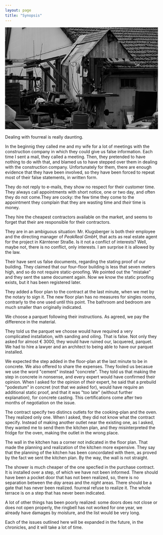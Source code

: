 ```yaml
---
layout: page
title: "Synopsis"
---
```


![fourreal](/assets/covers/ruin-2108239_640.jpg)

Dealing with fourreal is really daunting.

In the beginnig they called me and my wife for a lot of meetings with
the construction company in which they could give us false
information.  Each time I sent a mail, they called a meeting.  Then,
they pretended to have nothing to do with that, and blamed us to have
stepped over them in dealing with the construction company.
Unfortunately for them, there are enough evidence that they have been
involved, so they have been forced to repeat most of their false
statements, in written form.

They do not reply to e-mails, they show no respect for their customer
time.  They always call appointments with short notice, one or two
day, and often they do not come.They are cocky: the few time they come
to the appointment they complain that they are wasting time and
_their_ time is money.

They hire the cheapest contractors available on the market, and seems
to forget that their are responsible for their contractors.

They are in an ambiguous situation: Mr. Klugsberger is both their
employee and the directing manager of _PeakReal GmbH_, that acts as
real estate agent for the project in Kärntener Straße.  Is it not a
conflict of interests?  Well, maybe not, there is no conflict, only
interests.  I am surprise it is allowed by the law.

Their have sent us false documents, regarding the stating proof of our
building.  They claimed that our four-floor building is less that
seven meters high, and so do not require static-proofing.  We pointed
out the "mistake" and they sent the same document again.  Now we know
the static proofing exists, but it has been registered later.

They added a floor plan to the contract at the last minute, when we
met by the notary to sign it.  The new floor plan has no measures for
singles rooms, contrarly to the one used until this point.  The
bathroom and bedroom are much smaller than originally indicated.

We choose a parquet following their instructions.  As agreed, we pay
the difference in the material.

They told us the parquet we choose would have required a very
complicated installation, with sanding and oiling.  That is false.
Not only they asked for almost € 3000, they would have ruined our,
lacquered, parquet.  We had to hire a lawyer and an architect to being
able to have our parquet installed.

We expected the step added in the floor-plan at the last minute to be
in concrete.  We also offered to share the expenses.  They fooled us
becasue we use the word "cement" instead "concrete".  They told us
that making the step in concrete in nonsense, and every expert would
have confirmed their opinion.  When I asked for the opinion of _their_
expert, he said that a prebuild "podestum" in concret (not that we
asked for), would have require an additional static proof, and that it
was "too late" (without further explanation), for concrete casting.
This certifications come after two months of negotiation on the issue.

The contract specify two distincs outlets for the cooking-plan and the
oven.  They realized only one.  When I asked, they did not know what
the contract specify.  Instead of making another outlet near the
existing one, as I asked, they wanted me to send them the kitchen
plan, and they misinterpreted the fridge for the oven, making the
outlet in the wrong place.

The wall in the kitchen has a corner not indicated in the floor plan.
That made the planning and realization of the kitchen more expensive.
They say that the planning of the kitchen has been concordated with
them, as proved by the fact we sent the kitchen plan.  By the way, the
wall is not straight.

The shower is much cheaper of the one specfied in the purchase
contract.  It is installed over a step, of which we have not been
informed.  There should have been a pocket door that has not been
realized, so, there is no separation between the _day_ areas and the
_night_ areas.  There should be a gate that has never been realized.
fourreal refuse to realize it.  The whole terrace is on a step that
has never been indicated.

A lot of other things has been poorly realized: some doors does not
close or does not open properly, the ringbell has not worked for one
year, we already have damages by moisture, and the list would be very
long.

Each of the issues outlined here will be expanded in the future, in
the chronicles, and it will take a lot of time.
